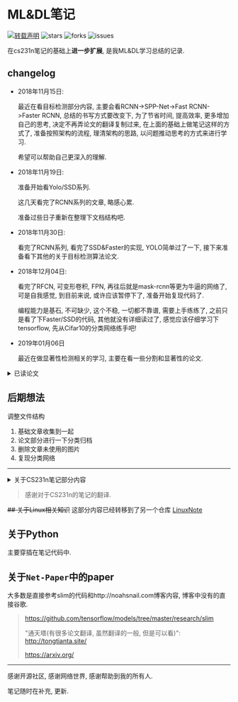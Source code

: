# ML&DL笔记

[![转载声明](https://img.shields.io/badge/%E5%8D%8F%E8%AE%AE-%E8%BD%AC%E8%BD%BD%E5%A3%B0%E6%98%8E-red.svg?style=for-the-badge&logo=appveyor)](https://creativecommons.org/licenses/by-nc-sa/4.0/deed.zh)
![stars](https://img.shields.io/github/stars/lartpang/Machine-Deep-Learning.svg?style=for-the-badge&logo=appveyor)
![forks](https://img.shields.io/github/forks/lartpang/Machine-Deep-Learning.svg?style=for-the-badge&logo=appveyor)
![issues](https://img.shields.io/github/issues/lartpang/Machine-Deep-Learning.svg?style=for-the-badge&logo=appveyor)

在cs231n笔记的基础上**进一步扩展**, 是我ML&DL学习总结的记录.

## changelog

* 2018年11月15日:

    最近在看目标检测部分内容, 主要会看RCNN->SPP-Net->Fast RCNN->Faster RCNN, 总结的书写方式要改变下, 为了节省时间, 提高效率, 更多增加自己的思考, 决定不再弄论文的翻译复制过来, 在上面的基础上做笔记这样的方式了, 准备按照架构的流程, 理清架构的思路, 以问题推动思考的方式来进行学习.

    希望可以帮助自己更深入的理解.

* 2018年11月19日:

    准备开始看Yolo/SSD系列.

    这几天看完了RCNN系列的文章, 略感心累.

    准备过些日子重新在整理下文档结构吧.

* 2018年11月30日:

    看完了RCNN系列, 看完了SSD&Faster的实现, YOLO简单过了一下, 接下来准备看下其他的关于目标检测算法论文.

* 2018年12月04日:

    看完了RFCN, 可变形卷积, FPN, 再往后就是mask-rcnn等更为牛逼的网络了, 可是自我感觉, 到目前来说, 或许应该暂停下了, 准备开始复现代码了.

    编程能力是基石, 不可缺少, 这个不稳, 一切都不靠谱, 需要上手练练了, 之前只是看了下Faster/SSD的代码, 其他就没有详细读过了, 感觉应该仔细学习下tensorflow, 先从Cifar10的分类网络练手吧!

* 2019年01月06日

    最近在做显著性检测相关的学习, 主要在看一些分割和显著性的论文.

<details>
<summary>已读论文</summary>

1. 2012
    1. AlexNet
2. 2013
    1. NiN
3. 2014
    1. OverFeat
    2. GoogLeNet
    3. VGG
    4. R-CNN
    5. SPP-Net
4. 2015
    1. 深度学习综述(三巨头, 简单看了下)
    2. BN-GoogLeNet
    3. InceptionV2/V3
    4. ResNet
    5. FCN
    6. Deconvolution Network(Semantic Segmentation)
    7. Fast R-CNN
    8. YOLO-V1
    9. SSD
    10. HED(简单看了下)
    11. STN(简单看了下, 为了进一步了解可变形卷积)
    12. DAG-RNN
    13. SegNet
    14. U-Net
5. 2016
    1. Faster R-CNN
    2. YOLO-V2(简单看了下改进)
    3. FPN
    4. R-FCN
    5. Automatic Portrait Segmentation for Image Stylization
    6. Deep Automatic Portrait Matting(0)
    7. DeepLabv2
    8. DHSNet
    9. RFCN(Saliency)
    10. PSPNet
    11. RefineNet
6. 2017
    1. SeNet
    2. DenseNet
    3. SqueezeNet
    4. Deformable ConvNet
    5. Deep Image Matting
7. 2018
    1. YOLO-V3(简单看了下改进)
    2. Deep Propagation Based Image Matting
    3. Dense DAG-RNN
    4. Semantic Human Matting
    5. UNet++(简单看了下思路)

</details>

## 后期想法

调整文件结构

1. 基础文章收集到一起
2. 论文部分进行一下分类归档
3. 删除文章未使用的图片
4. 复现分类网络

---

<details>
<summary> 关于CS231n笔记部分内容 </summary>

CS231n课程笔记的翻译, 始于@杜客在一次回答问题“应该选择TensorFlow还是Theano？”中的机缘巧合, 在取得了授权后申请了**知乎专栏智能单元 - 知乎专栏**独自翻译. 随着翻译的进行, 更多的知友参与进来. 他们是@ShiqingFan, @猴子, @堃堃和@李艺颖.

大家因为认同这件事而聚集在一起, 牺牲了很多个人的时间来进行翻译, 校对和润色. 而翻译的质量, 我们不愿意自我表扬, 还是请各位知友自行阅读评价吧. 现在笔记翻译告一段落, 下面是团队成员的简短感言：

@ShiqingFan：一个偶然的机会让自己加入到这个翻译小队伍里来. CS231n给予了我知识的源泉和思考的灵感, 前期的翻译工作也督促自己快速了学习了这门课程. 虽然科研方向是大数据与并行计算, 不过因为同时对深度学习比较感兴趣, 于是乎现在的工作与两者都紧密相连. Merci!

@猴子：在CS231n翻译小组工作的两个多月的时间非常难忘. 我向杜客申请加入翻译小组的时候, 才刚接触这门课不久, 翻译和校对的工作让我对这门课的内容有了更深刻的理解. 作为一个机器学习的初学者, 我非常荣幸能和翻译小组一起工作并做一点贡献. 希望以后能继续和翻译小组一起工作和学习.

@堃堃：感谢组内各位成员的辛勤付出, 很幸运能够参与这份十分有意义的工作, 希望自己的微小工作能够帮助到大家, 谢谢！

@李艺颖：当你真正沉下心来要做一件事情的时候才是学习和提高最好的状态；当你有热情做事时, 并不会觉得是在牺牲时间, 因为那是有意义并能带给你成就感和充实感的；不需要太过刻意地在乎大牛的巨大光芒, 你只需像傻瓜一样坚持下去就好了, 也许回头一看, 你已前进了很多. 就像老杜说的, 我们就是每一步慢慢走, 怎么就“零星”地把这件事给搞完了呢？

@杜客：做了一点微小的工作, 哈哈.

</details>

> 感谢对于CS231n的笔记的翻译.

~~## 关于Linux相关知识~~ 这部分内容已经转移到了另一个仓库 [LinuxNote](https://github.com/lartpang/LinuxNote)

## 关于Python

主要穿插在笔记代码中.

## 关于`Net-Paper`中的paper

大多数是直接参考slim的代码和http://noahsnail.com博客内容, 博客中没有的直接谷歌.

> https://github.com/tensorflow/models/tree/master/research/slim
>
> "通天塔(有很多论文翻译, 虽然翻译的一般, 但是可以看)": http://tongtianta.site/
>
> https://arxiv.org/

---

感谢开源社区, 感谢网络世界, 感谢帮助到我的所有人.

笔记随时在补充, 更新.
